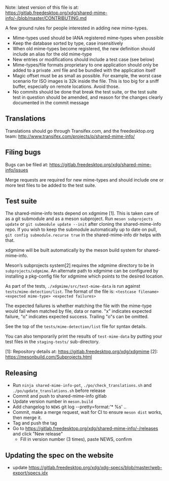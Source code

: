Note: latest version of this file is at:
https://gitlab.freedesktop.org/xdg/shared-mime-info/-/blob/master/CONTRIBUTING.md

A few ground rules for people interested in adding new mime-types.

* Mime-types used should be IANA registered mime-types when possible
* Keep the database sorted by type, case insensitively
* When old mime-types become registered, the new definition should
  include an alias for the old mime-type
* New entries or modifications should include a test case (see below)
* Mime-types/file formats proprietary to one application should only
  be added to a private .xml file and be bundled with the application
  itself
* Magic offset must be as small as possible. For example, the worst case
  scenario for ISO images is 32k inside the file. This is too big for a sniff
  buffer, especially on remote locations. Avoid those.
* No commits should be done that break the test suite, or the test suite
  test in question should be amended, and reason for the changes clearly
  documented in the commit message

Translations
------------

Translations should go through Transifex.com, and the freedesktop.org team:
http://www.transifex.com/projects/p/shared-mime-info/

Filing bugs
-----------

Bugs can be filed at:
https://gitlab.freedesktop.org/xdg/shared-mime-info/issues

Merge requests are required for new mime-types and should include one or
more test files to be added to the test suite.

Test suite
----------

The shared-mime-info tests depend on xdgmime [1]. This is taken care of as a
git submodule and as a meson subproject. Run `meson subprojects update` or
`git submodule update --init` after cloning the shared-mime-info repo. If you
wish to keep the submodule automatically up to date on pull,
`git config submodule.recurse true` in the shared-mime-info dir helps with that.

xdgmime will be built automatically by the meson build system for
shared-mime-info.

Meson’s subprojects system[2] requires the xdgmime directory to be in
`subprojects/xdgmime`. An alternate path to xdgmime can be configured by
installing a pkg-config file for xdgmime which points to the desired location.

As part of the tests, `./xdgmime/src/test-mime-data` is run against
`tests/mime-detection/list`. The format of the file is:
`<testcase filename> <expected mime-type> <expected failures>`

The expected failures is whether matching the file with the mime-type would
fail when matched by file, data or name. "x" indicates expected failure, "o"
indicates expected success. Trailing "o"s can be omitted.

See the top of the `tests/mime-detection/list` file for syntax details.

You can also temporarily print the results of `test-mime-data` by putting your
test files in the `staging-tests/` sub-directory.

[1]: Repository details at:
https://gitlab.freedesktop.org/xdg/xdgmime
[2]: https://mesonbuild.com/Subprojects.html

Releasing
---------

- Run `ninja shared-mime-info-pot`, `./po/check_translations.sh` and
  `./po/update_translations.sh` before release
- Commit and push to shared-mime-info gitlab
- Update version number in `meson.build`
- Add changelog to `NEWS`
     git log --pretty=format:'* %s' <prevtag>..
- Commit, make a merge request, wait for CI to ensure `meson dist` works, then merge it.
- Tag and push the tag
- Go to https://gitlab.freedesktop.org/xdg/shared-mime-info/-/releases and click "New release"
  - Fill in version number (3 times), paste NEWS, confirm

Updating the spec on the website
--------------------------------

- update https://gitlab.freedesktop.org/xdg/xdg-specs/blob/master/web-export/specs.idx
